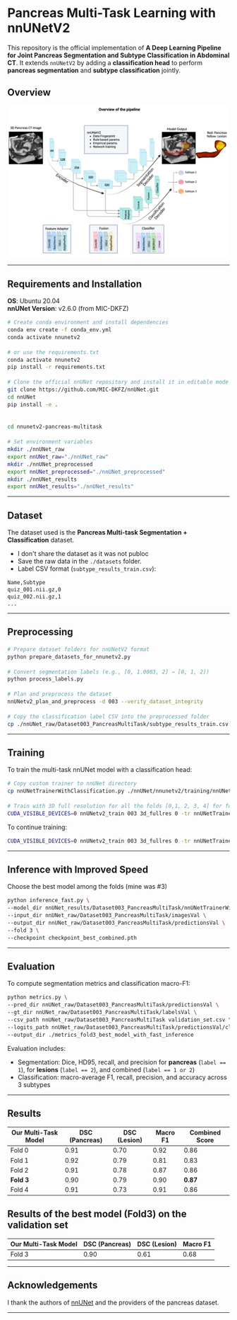 # Pancreas Multi-Task Learning with nnUNetV2

This repository is the official implementation of **A Deep Learning Pipeline for Joint Pancreas Segmentation and Subtype Classification in Abdominal CT**. It extends `nnUNetV2` by adding a **classification head** to perform **pancreas segmentation** and **subtype classification** jointly.

## Overview

![Approach](./assets/fig1-pipeline_overview.png)  

---

## Requirements and Installation

**OS**: Ubuntu 20.04  
**nnUNet Version**: v2.6.0 (from MIC-DKFZ)

```bash
# Create conda environment and install dependencies
conda env create -f conda_env.yml
conda activate nnunetv2

# or use the requirements.txt
conda activate nnunetv2
pip install -r requirements.txt

# Clone the official nnUNet repository and install it in editable mode
git clone https://github.com/MIC-DKFZ/nnUNet.git
cd nnUNet
pip install -e .


cd nnunetv2-pancreas-multitask

# Set environment variables
mkdir ./nnUNet_raw
export nnUNet_raw="./nnUNet_raw"
mkdir ./nnUNet_preprocessed
export nnUNet_preprocessed="./nnUNet_preprocessed"
mkdir ./nnUNet_results
export nnUNet_results="./nnUNet_results"
```

---

## Dataset

The dataset used is the **Pancreas Multi-task Segmentation + Classification** dataset.

- I don't share the dataset as it was not publoc
- Save the raw data in the `./datasets` folder.
- Label CSV format (`subtype_results_train.csv`):

```csv
Name,Subtype
quiz_001.nii.gz,0
quiz_002.nii.gz,1
...
```

---

## Preprocessing

```bash
# Prepare dataset folders for nnUNetV2 format
python prepare_datasets_for_nnunetv2.py

# Convert segmentation labels (e.g., [0, 1.0003, 2] → [0, 1, 2])
python process_labels.py

# Plan and preprocess the dataset
nnUNetv2_plan_and_preprocess -d 003 --verify_dataset_integrity

# Copy the classification label CSV into the preprocessed folder
cp ./nnUNet_raw/Dataset003_PancreasMultiTask/subtype_results_train.csv ./nnUNet_preprocessed/Dataset003_PancreasMultiTask
```
---

## Training

To train the multi-task nnUNet model with a classification head:

```bash
# Copy custom trainer to nnUNet directory
cp nnUNetTrainerWithClassification.py ./nnUNet/nnunetv2/training/nnUNetTrainer/

# Train with 3D full resolution for all the folds [0,1, 2, 3, 4] for fold zero run:
CUDA_VISIBLE_DEVICES=0 nnUNetv2_train 003 3d_fullres 0 -tr nnUNetTrainerWithClassification --npz
```

To continue training:

```bash
CUDA_VISIBLE_DEVICES=0 nnUNetv2_train 003 3d_fullres 0 -tr nnUNetTrainerWithClassification --npz --c
```

---

## Inference with Improved Speed
Choose the best model among the folds (mine was #3)

```bash
python inference_fast.py \
--model_dir nnUNet_results/Dataset003_PancreasMultiTask/nnUNetTrainerWithClassification__nnUNetPlans__3d_fullres \
--input_dir nnUNet_raw/Dataset003_PancreasMultiTask/imagesVal \
--output_dir nnUNet_raw/Dataset003_PancreasMultiTask/predictionsVal \
--fold 3 \
--checkpoint checkpoint_best_combined.pth
```

---

## Evaluation

To compute segmentation metrics and classification macro-F1:

```bash
python metrics.py \
--pred_dir nnUNet_raw/Dataset003_PancreasMultiTask/predictionsVal \
--gt_dir nnUNet_raw/Dataset003_PancreasMultiTask/labelsVal \
--csv_path nnUNet_raw/Dataset003_PancreasMultiTask validation_set.csv \
--logits_path nnUNet_raw/Dataset003_PancreasMultiTask/predictionsVal/classification_logits.json \
--output_dir ./metrics_fold3_best_model_with_fast_inference
```

Evaluation includes:

- Segmentation: Dice, HD95, recall, and precision for **pancreas** (`label == 1`), for **lesions** (`label == 2`), and combined (`label == 1 or 2`)
- Classification: macro-average F1, recall, precision, and accuracy across 3 subtypes

---

## Results

| Our Multi-Task Model                        | DSC (Pancreas) | DSC (Lesion) | Macro F1 | Combined Score |
|-------------------------------|----------------|--------------|----------|----------------|
| Fold 0 | 0.91          | 0.70       | 0.92   | 0.86         |
| Fold 1 | 0.92          | 0.79       | 0.81   | 0.83         |
| Fold 2 | 0.91          | 0.78       | 0.87   | 0.86         |
| **Fold 3** | 0.90          | 0.79       | 0.90   | **0.87**         |
| Fold 4 | 0.91          | 0.73       | 0.91   | 0.86         |

## Results of the best model (Fold3) on the validation set

| Our Multi-Task Model                        | DSC (Pancreas) | DSC (Lesion) | Macro F1 | 
|-------------------------------|----------------|--------------|----------|
| Fold 3 | 0.90          | 0.61       | 0.68   | 



---


## Acknowledgements

I thank the authors of [nnUNet](https://github.com/MIC-DKFZ/nnUNet) and the providers of the pancreas dataset.

---

